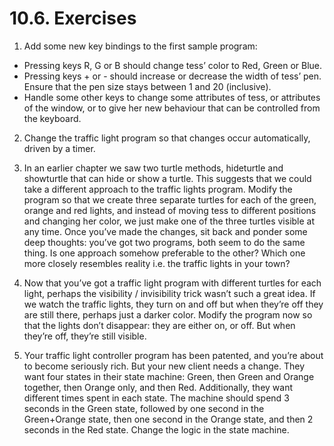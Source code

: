 # 10.6. Exercises
1. Add some new key bindings to the first sample program:
  * Pressing keys R, G or B should change tess’ color to Red, Green or Blue.
  * Pressing keys + or - should increase or decrease the width of tess’ pen. Ensure that the pen size stays between 1 and 20 (inclusive).
  * Handle some other keys to change some attributes of tess, or attributes of the window, or to give her new behaviour that can be controlled from the keyboard.

2. Change the traffic light program so that changes occur automatically, driven by a timer.

3. In an earlier chapter we saw two turtle methods, hideturtle and showturtle that can hide or show a turtle. This suggests that we could take a different approach to the traffic lights program. Modify the program so that we create three separate turtles for each of the green, orange and red lights, and instead of moving tess to different positions and changing her color, we just make one of the three turtles visible at any time. Once you’ve made the changes, sit back and ponder some deep thoughts: you’ve got two programs, both seem to do the same thing. Is one approach somehow preferable to the other? Which one more closely resembles reality  i.e. the traffic lights in your town?

4. Now that you’ve got a traffic light program with different turtles for each light, perhaps the visibility / invisibility trick wasn’t such a great idea. If we watch the traffic lights, they turn on and off  but when they’re off they are still there, perhaps just a darker color. Modify the program now so that the lights don’t disappear: they are either on, or off. But when they’re off, they’re still visible.

5. Your traffic light controller program has been patented, and you’re about to become seriously rich. But your new client needs a change. They want four states in their state machine: Green, then Green and Orange together, then Orange only, and then Red. Additionally, they want different times spent in each state. The machine should spend 3 seconds in the Green state, followed by one second in the Green+Orange state, then one second in the Orange state, and then 2 seconds in the Red state. Change the logic in the state machine.
